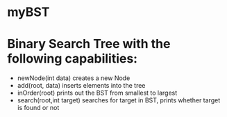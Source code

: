# myBST
# Binary Search Tree with the following capabilities:
* newNode(int data) creates a new Node
* add(root, data) inserts elements into the tree
* inOrder(root) prints out the BST from smallest to largest
* search(root,int target) searches for target in BST, prints whether target is found or not
